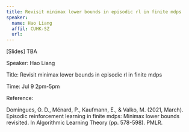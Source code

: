 ```yaml
---
title: Revisit minimax lower bounds in episodic rl in finite mdps
speaker:
  name: Hao Liang
  affil: CUHK-SZ
  url: 
--- 
```


[Slides] TBA

Speaker: Hao Liang

Title: Revisit minimax lower bounds in episodic rl in finite mdps

Time: Jul 9 2pm-5pm

Reference:

Domingues, O. D., Ménard, P., Kaufmann, E., & Valko, M. (2021, March). Episodic reinforcement learning in finite mdps: Minimax lower bounds revisited. In Algorithmic Learning Theory (pp. 578-598). PMLR.